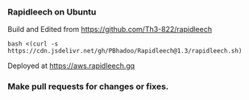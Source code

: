### Rapidleech on Ubuntu

Build and Edited from https://github.com/Th3-822/rapidleech

````
bash <(curl -s https://cdn.jsdelivr.net/gh/PBhadoo/Rapidleech@1.3/rapidleech.sh)
````

Deployed at https://aws.rapidleech.gq

### Make pull requests for changes or fixes.
